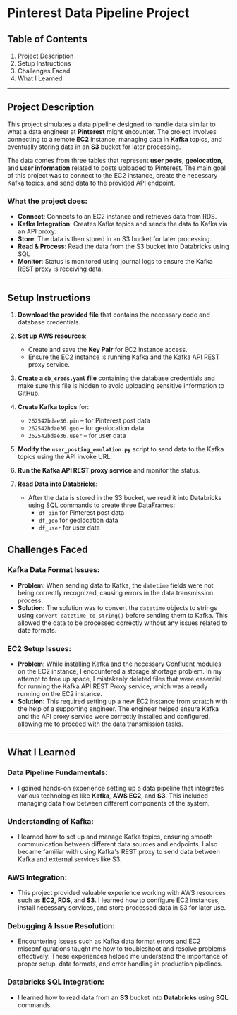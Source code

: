 # Pinterest Data Pipeline Project

## Table of Contents

1. Project Description
2. Setup Instructions
3. Challenges Faced
4. What I Learned

---

## Project Description

This project simulates a data pipeline designed to handle data similar to what a data engineer at **Pinterest** might encounter. The project involves connecting to a remote **EC2** instance, managing data in **Kafka** topics, and eventually storing data in an **S3** bucket for later processing.

The data comes from three tables that represent **user posts**, **geolocation**, and **user information** related to posts uploaded to Pinterest. The main goal of this project was to connect to the EC2 instance, create the necessary Kafka topics, and send data to the provided API endpoint.

### What the project does:
- **Connect**: Connects to an EC2 instance and retrieves data from RDS.
- **Kafka Integration**: Creates Kafka topics and sends the data to Kafka via an API proxy.
- **Store**: The data is then stored in an S3 bucket for later processing.
- **Read & Process**: Read the data from the S3 bucket into Databricks using SQL
- **Monitor**: Status is monitored using journal logs to ensure the Kafka REST proxy is receiving data.

---

## Setup Instructions

1. **Download the provided file** that contains the necessary code and database credentials.

2. **Set up AWS resources**:
   - Create and save the **Key Pair** for EC2 instance access.
   - Ensure the EC2 instance is running Kafka and the Kafka API REST proxy service.

3. **Create a `db_creds.yaml` file** containing the database credentials and make sure this file is hidden to avoid uploading sensitive information to GitHub.

4. **Create Kafka topics** for:
   - `262542bdae36.pin` – for Pinterest post data
   - `262542bdae36.geo` – for geolocation data
   - `262542bdae36.user` – for user data

5. **Modify the `user_posting_emulation.py`** script to send data to the Kafka topics using the API invoke URL.

6. **Run the Kafka API REST proxy service** and monitor the status.

7. **Read Data into Databricks**:
   - After the data is stored in the S3 bucket, we read it into Databricks using SQL commands to create three DataFrames:
     - `df_pin` for Pinterest post data
     - `df_geo` for geolocation data
     - `df_user` for user data

## Challenges Faced

### Kafka Data Format Issues:
- **Problem**: When sending data to Kafka, the `datetime` fields were not being correctly recognized, causing errors in the data transmission process.
- **Solution**: The solution was to convert the `datetime` objects to strings using `convert_datetime_to_string()` before sending them to Kafka. This allowed the data to be processed correctly without any issues related to date formats.

### EC2 Setup Issues:
- **Problem**: While installing Kafka and the necessary Confluent modules on the EC2 instance, I encountered a storage shortage problem. In my attempt to free up space, I mistakenly deleted files that were essential for running the Kafka API REST Proxy service, which was already running on the EC2 instance.
- **Solution**: This required setting up a new EC2 instance from scratch with the help of a supporting engineer. The engineer helped ensure Kafka and the API proxy service were correctly installed and configured, allowing me to proceed with the data transmission tasks.

---

## What I Learned

### Data Pipeline Fundamentals:
- I gained hands-on experience setting up a data pipeline that integrates various technologies like **Kafka**, **AWS EC2**, and **S3**. This included managing data flow between different components of the system.

### Understanding of Kafka:
- I learned how to set up and manage Kafka topics, ensuring smooth communication between different data sources and endpoints. I also became familiar with using Kafka's REST proxy to send data between Kafka and external services like S3.

### AWS Integration:
- This project provided valuable experience working with AWS resources such as **EC2**, **RDS**, and **S3**. I learned how to configure EC2 instances, install necessary services, and store processed data in S3 for later use.

### Debugging & Issue Resolution:
- Encountering issues such as Kafka data format errors and EC2 misconfigurations taught me how to troubleshoot and resolve problems effectively. These experiences helped me understand the importance of proper setup, data formats, and error handling in production pipelines.

### Databricks SQL Integration:
- I learned how to read data from an **S3** bucket into **Databricks** using **SQL** commands.
